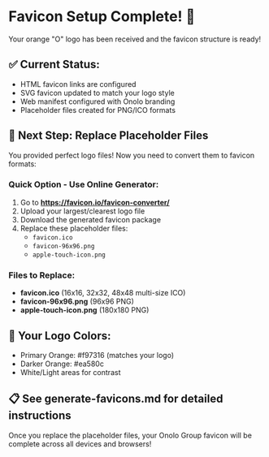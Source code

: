 # Favicon Setup Complete! 🎯

Your orange "O" logo has been received and the favicon structure is ready!

## ✅ Current Status:
- HTML favicon links are configured
- SVG favicon updated to match your logo style
- Web manifest configured with Onolo branding
- Placeholder files created for PNG/ICO formats

## 🔄 Next Step: Replace Placeholder Files

You provided perfect logo files! Now you need to convert them to favicon formats:

### Quick Option - Use Online Generator:
1. Go to **https://favicon.io/favicon-converter/**
2. Upload your largest/clearest logo file
3. Download the generated favicon package
4. Replace these placeholder files:
   - `favicon.ico`
   - `favicon-96x96.png`
   - `apple-touch-icon.png`

### Files to Replace:
- **favicon.ico** (16x16, 32x32, 48x48 multi-size ICO)
- **favicon-96x96.png** (96x96 PNG)
- **apple-touch-icon.png** (180x180 PNG)

## 🎨 Your Logo Colors:
- Primary Orange: #f97316 (matches your logo)
- Darker Orange: #ea580c
- White/Light areas for contrast

## 📋 See generate-favicons.md for detailed instructions

Once you replace the placeholder files, your Onolo Group favicon will be complete across all devices and browsers!
